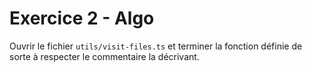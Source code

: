 # Exercice 2 - Algo

Ouvrir le fichier `utils/visit-files.ts` et terminer la fonction définie de sorte à respecter le commentaire la décrivant.
